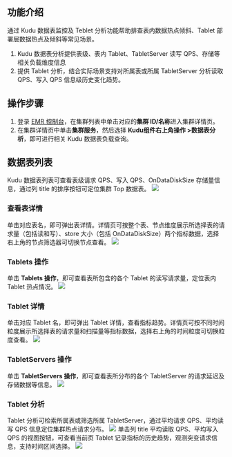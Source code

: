 ## 功能介绍
通过 Kudu 数据表监控及 Teblet 分析功能帮助排查表内数据热点倾斜、Tablet 部署层数据热点及倾斜等常见场景。
1. Kudu 数据表分析提供表级、表内 Tablet、TabletServer 读写 QPS、存储等相关负载维度信息
2. 提供 Tablet 分析，结合实际场景支持对所属表或所属 TabletServer 分析读取 QPS、写入 QPS 信息级历史变化趋势。

## 操作步骤
1. 登录 [EMR 控制台](https://console.cloud.tencent.com/emr)，在集群列表中单击对应的**集群 ID/名称**进入集群详情页。
2. 在集群详情页中单击**集群服务**，然后选择 **Kudu组件右上角操作 >数据表分析**，即可进行相关 Kudu 数据表负载查询。

## 数据表列表		
Kudu 数据表列表可查看表级请求 QPS、写入 QPS、OnDataDiskSize 存储量信息，通过列 title 的排序按钮可定位集群 Top 数据表。
![](https://qcloudimg.tencent-cloud.cn/raw/db7e8039c2accda1cfd34964458971a8.png)
### 查看表详情
单击对应表名，即可弹出表详情。详情页可按整个表、节点维度展示所选择表的请求量（包括读和写）、store 大小（包括 OnDataDiskSize）两个指标数据，选择右上角的节点筛选器可切换节点查看。
![](https://qcloudimg.tencent-cloud.cn/raw/c1852a64ed3694fb6a6b9401862c3a52.png)
### Tablets 操作
单击 **Tablets 操作**，即可查看表所包含的各个 Tablet 的读写请求量，定位表内 Tablet 热点情况。
![](https://qcloudimg.tencent-cloud.cn/raw/a499ba555331ad4a06a804a4e59090c3.png)
### Tablet 详情
单击对应 Tablet 名，即可弹出 Tablet 详情，查看指标趋势。详情页可按不同时间粒度展示所选择表的请求量和扫描量等指标数据，选择右上角的时间粒度可切换粒度查看。
![](https://qcloudimg.tencent-cloud.cn/raw/43255830f702ee0f48395cc8f7598bb7.png)
### TabletServers 操作
单击 **TabletServers 操作**，即可查看表所分布的各个 TabletServer 的请求延迟及存储数据等信息。
![](https://qcloudimg.tencent-cloud.cn/raw/6f588f01e03fdcb4b0f1cf520c710b0f.png)
### Tablet 分析
Tablet 分析可检索所属表或筛选所属 TabletServer，通过平均请求 QPS、平均读写 QPS 信息定位集群热点请求分布。
![](https://qcloudimg.tencent-cloud.cn/raw/1f33a0121eb792b75378f185f7c63a7d.png)
单击列 title 平均读取 QPS、平均写入 QPS 的视图按钮，可查看当前页 Tablet 记录指标的历史趋势，观测突变请求信息，支持时间区间选择。
![](https://qcloudimg.tencent-cloud.cn/raw/fe5a500a15bc25d89b41ab9aa84fc2af.png)
